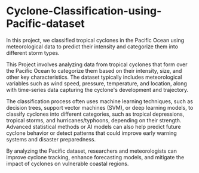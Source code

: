 # Cyclone-Classification-using-Pacific-dataset
In this project, we classified tropical cyclones in the Pacific Ocean using meteorological data to predict their intensity and categorize them into different storm types.


This Project involves analyzing data from tropical cyclones that form over the Pacific Ocean to categorize them based on their intensity, size, and other key characteristics. The dataset typically includes meteorological variables such as wind speed, pressure, temperature, and location, along with time-series data capturing the cyclone's development and trajectory.

The classification process often uses machine learning techniques, such as decision trees, support vector machines (SVM), or deep learning models, to classify cyclones into different categories, such as tropical depressions, tropical storms, and hurricanes/typhoons, depending on their strength. Advanced statistical methods or AI models can also help predict future cyclone behavior or detect patterns that could improve early warning systems and disaster preparedness.

By analyzing the Pacific dataset, researchers and meteorologists can improve cyclone tracking, enhance forecasting models, and mitigate the impact of cyclones on vulnerable coastal regions.
